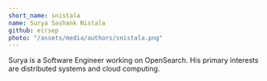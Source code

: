 ```yaml
---
short_name: snistala
name: Surya Sashank Nistala
github: eirsep
photo: "/assets/media/authors/snistala.png"
---
```


Surya is a Software Engineer working on OpenSearch. His primary interests are distributed systems and cloud computing.